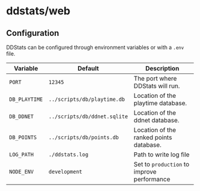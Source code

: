 # ddstats/web


## Configuration
DDStats can be configured through environment variables or with a `.env` file. 

| Variable      | Default                      | Description                                |
| ------------- | ---------------------------- | ------------------------------------------ |
| `PORT`        | `12345`                      | The port where DDStats will run.           |
| `DB_PLAYTIME` | `../scripts/db/playtime.db`  | Location of the playtime database.         |
| `DB_DDNET`    | `../scripts/db/ddnet.sqlite` | Location of the ddnet database.            |
| `DB_POINTS`   | `../scripts/db/points.db`    | Location of the ranked points database.    |
| `LOG_PATH`    | `./ddstats.log`              | Path to write log file                     |
| `NODE_ENV`    | `development`                | Set to `production` to improve performance |